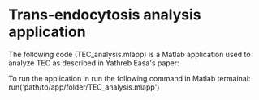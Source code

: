 # Trans-endocytosis analysis application
The following code (TEC_analysis.mlapp) is a Matlab application used to analyze TEC as described in Yathreb Easa's paper:

To run the application in run the following command in Matlab termainal:
run('path/to/app/folder/TEC_analysis.mlapp')

